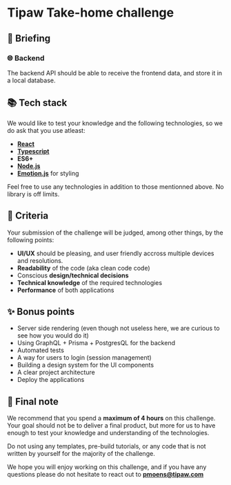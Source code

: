 # Tipaw Take-home challenge

## 🚀 Briefing

### 🌐 Backend

The backend API should be able to receive the frontend data, and store it in a local database.

## 📚 Tech stack

We would like to test your knowledge and the following technologies, so we do ask that you use atleast:

- [**React**](https://reactjs.org/)
- [**Typescript**](https://www.typescriptlang.org/)
- **ES6+**
- [**Node.js**](https://nodejs.org/en/)
- [**Emotion.js**](https://emotion.sh/docs/introduction) for styling

Feel free to use any technologies in addition to those mentionned above. No library is off limits.

## 🎯 Criteria

Your submission of the challenge will be judged, among other things, by the following points:

- **UI/UX** should be pleasing, and user friendly accross multiple devices and resolutions.
- **Readability** of the code (aka clean code code)
- Conscious **design/technical decisions**
- **Technical knowledge** of the required technologies
- **Performance** of both applications

## ✨ Bonus points

- Server side rendering (even though not useless here, we are curious to see how you would do it)
- Using GraphQL + Prisma + PostgresQL for the backend
- Automated tests
- A way for users to login (session management)
- Building a design system for the UI components
- A clear project architecture
- Deploy the applications

## 📝 Final note

We recommend that you spend a **maximum of 4 hours** on this challenge. Your goal should not be to deliver a final product, but more for us to have enough to test your knowledge and understanding of the technologies.

Do not using any templates, pre-build tutorials, or any code that is not written by yourself for the majority of the challenge.

We hope you will enjoy working on this challenge, and if you have any questions
please do not hesitate to react out to **pmoens@tipaw.com**
